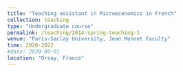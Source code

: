```yaml
---
title: "Teaching assistant in Microeconomics in French"
collection: teaching
type: "Undergraduate course"
permalink: /teaching/2014-spring-teaching-1
venue: "Paris-Saclay University, Jean Monnet Faculty"
time: 2020-2022
#date: 2020-09-01
location: "Orsay, France"
---
```


